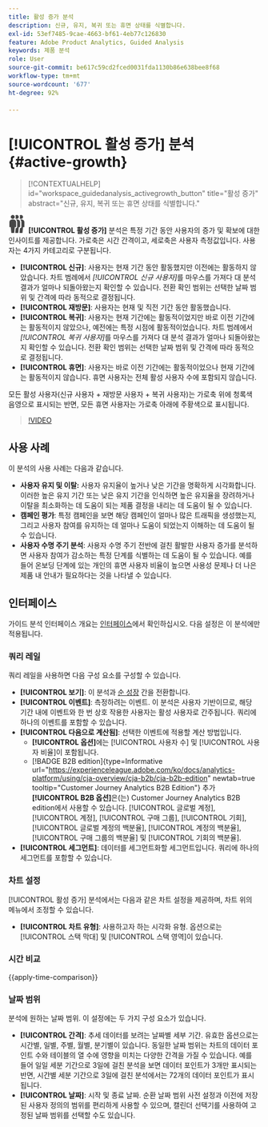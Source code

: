 ```yaml
---
title: 활성 증가 분석
description: 신규, 유지, 복귀 또는 휴면 상태를 식별합니다.
exl-id: 53ef7485-9cae-4663-bf61-4eb77c126830
feature: Adobe Product Analytics, Guided Analysis
keywords: 제품 분석
role: User
source-git-commit: be617c59cd2fced0031fda1130b86e638bee8f68
workflow-type: tm+mt
source-wordcount: '677'
ht-degree: 92%

---
```


# [!UICONTROL 활성 증가] 분석 {#active-growth}

>[!CONTEXTUALHELP]
>id="workspace_guidedanalysis_activegrowth_button"
>title="활성 증가"
>abstract="신규, 유지, 복귀 또는 휴면 상태를 식별합니다."



![PeopleGroup](/help/assets/icons/PeopleGroup.svg) **[!UICONTROL 활성 증가]** 분석은 특정 기간 동안 사용자의 증가 및 확보에 대한 인사이트를 제공합니다. 가로축은 시간 간격이고, 세로축은 사용자 측정값입니다. 사용자는 4가지 카테고리로 구분됩니다.

* **[!UICONTROL 신규]**: 사용자는 현재 기간 동안 활동했지만 이전에는 활동하지 않았습니다. 차트 범례에서 _[!UICONTROL 신규 사용자]_&#x200B;를 마우스를 가져다 대 분석 결과가 얼마나 되돌아왔는지 확인할 수 있습니다. 전환 확인 범위는 선택한 날짜 범위 및 간격에 따라 동적으로 결정됩니다.
* **[!UICONTROL 재방문]**: 사용자는 현재 및 직전 기간 동안 활동했습니다.
* **[!UICONTROL 복귀]**: 사용자는 현재 기간에는 활동적이었지만 바로 이전 기간에는 활동적이지 않았으나, 예전에는 특정 시점에 활동적이었습니다. 차트 범례에서 _[!UICONTROL 복귀 사용자]_&#x200B;를 마우스를 가져다 대 분석 결과가 얼마나 되돌아왔는지 확인할 수 있습니다. 전환 확인 범위는 선택한 날짜 범위 및 간격에 따라 동적으로 결정됩니다.
* **[!UICONTROL 휴면]**: 사용자는 바로 이전 기간에는 활동적이었으나 현재 기간에는 활동적이지 않습니다. 휴면 사용자는 전체 활성 사용자 수에 포함되지 않습니다.

모든 활성 사용자(신규 사용자 + 재방문 사용자 + 복귀 사용자)는 가로축 위에 청록색 음영으로 표시되는 반면, 모든 휴면 사용자는 가로축 아래에 주황색으로 표시됩니다.


>[!VIDEO](https://video.tv.adobe.com/v/3421667/?quality=12&learn=on)

## 사용 사례

이 분석의 사용 사례는 다음과 같습니다.

* **사용자 유지 및 이탈:** 사용자 유지율이 높거나 낮은 기간을 명확하게 시각화합니다. 이러한 높은 유지 기간 또는 낮은 유지 기간을 인식하면 높은 유지율을 장려하거나 이탈을 최소화하는 데 도움이 되는 제품 결정을 내리는 데 도움이 될 수 있습니다.
* **캠페인 평가**: 특정 캠페인을 보면 해당 캠페인이 얼마나 많은 트래픽을 생성했는지, 그리고 사용자 참여를 유지하는 데 얼마나 도움이 되었는지 이해하는 데 도움이 될 수 있습니다.
* **사용자 수명 주기 분석**: 사용자 수명 주기 전반에 걸친 활발한 사용자 증가를 분석하면 사용자 참여가 감소하는 특정 단계를 식별하는 데 도움이 될 수 있습니다. 예를 들어 온보딩 단계에 있는 개인의 휴면 사용자 비율이 높으면 사용성 문제나 더 나은 제품 내 안내가 필요하다는 것을 나타낼 수 있습니다.

## 인터페이스

가이드 분석 인터페이스 개요는 [인터페이스](../overview.md#interface)에서 확인하십시오. 다음 설정은 이 분석에만 적용됩니다.

### 쿼리 레일

쿼리 레일을 사용하면 다음 구성 요소를 구성할 수 있습니다.

* **[!UICONTROL 보기]**: 이 분석과 [순 성장](net-growth.md) 간을 전환합니다.
* **[!UICONTROL 이벤트]**: 측정하려는 이벤트. 이 분석은 사용자 기반이므로, 해당 기간 내에 이벤트와 한 번 상호 작용한 사용자는 활성 사용자로 간주됩니다. 쿼리에 하나의 이벤트를 포함할 수 있습니다.
* **[!UICONTROL 다음으로 계산됨]**: 선택한 이벤트에 적용할 계산 방법입니다. <ul><li>**[!UICONTROL 옵션]**&#x200B;에는 [!UICONTROL 사용자 수] 및 [!UICONTROL 사용자 비율]이 포함됩니다.</li><li>[!BADGE B2B edition]{type=Informative url="https://experienceleague.adobe.com/ko/docs/analytics-platform/using/cja-overview/cja-b2b/cja-b2b-edition" newtab=true tooltip="Customer Journey Analytics B2B Edition"} 추가 **[!UICONTROL B2B 옵션]**&#x200B;은(는) Customer Journey Analytics B2B edition에서 사용할 수 있습니다. [!UICONTROL 글로벌 계정], [!UICONTROL 계정], [!UICONTROL 구매 그룹], [!UICONTROL 기회], [!UICONTROL 글로벌 계정의 백분율], [!UICONTROL 계정의 백분율], [!UICONTROL 구매 그룹의 백분율] 및 [!UICONTROL 기회의 백분율].</li></ul>
* **[!UICONTROL 세그먼트]**: 데이터를 세그먼트화할 세그먼트입니다. 쿼리에 하나의 세그먼트를 포함할 수 있습니다.

### 차트 설정

[!UICONTROL 활성 증가] 분석에서는 다음과 같은 차트 설정을 제공하며, 차트 위의 메뉴에서 조정할 수 있습니다.

* **[!UICONTROL 차트 유형]**: 사용하고자 하는 시각화 유형. 옵션으로는 [!UICONTROL 스택 막대] 및 [!UICONTROL 스택 영역]이 있습니다.

### 시간 비교

{{apply-time-comparison}}

### 날짜 범위

분석에 원하는 날짜 범위. 이 설정에는 두 가지 구성 요소가 있습니다.

* **[!UICONTROL 간격]**: 추세 데이터를 보려는 날짜별 세부 기간. 유효한 옵션으로는 시간별, 일별, 주별, 월별, 분기별이 있습니다. 동일한 날짜 범위는 차트의 데이터 포인트 수와 테이블의 열 수에 영향을 미치는 다양한 간격을 가질 수 있습니다. 예를 들어 일일 세분 기간으로 3일에 걸친 분석을 보면 데이터 포인트가 3개만 표시되는 반면, 시간별 세분 기간으로 3일에 걸친 분석에서는 72개의 데이터 포인트가 표시됩니다.
* **[!UICONTROL 날짜]**: 시작 및 종료 날짜. 순환 날짜 범위 사전 설정과 이전에 저장된 사용자 정의의 범위를 편리하게 사용할 수 있으며, 캘린더 선택기를 사용하여 고정된 날짜 범위를 선택할 수도 있습니다.

<!--
## Example

See below for an example of the analysis.

![Active time compare](../assets/active-growth-compare.png)

-->
